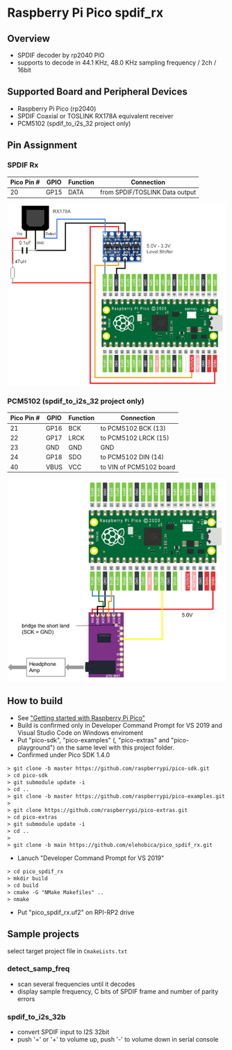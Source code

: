 # Raspberry Pi Pico spdif_rx

## Overview
* SPDIF decoder by rp2040 PIO
* supports to decode in 44.1 KHz, 48.0 KHz sampling frequency / 2ch / 16bit

## Supported Board and Peripheral Devices
* Raspberry Pi Pico (rp2040)
* SPDIF Coaxial or TOSLINK RX178A equivalent receiver
* PCM5102 (spdif_to_i2s_32 project only)

## Pin Assignment
### SPDIF Rx
| Pico Pin # | GPIO | Function | Connection |
----|----|----|----
| 20 | GP15 | DATA | from SPDIF/TOSLINK Data output|

![TOSLINK_Rx_Schematic](doc/TOSLINK_Rx_Schematic.png)

### PCM5102 (spdif_to_i2s_32 project only)
| Pico Pin # | GPIO | Function | Connection |
----|----|----|----
| 21 | GP16 | BCK | to PCM5102 BCK (13) |
| 22 | GP17 | LRCK | to PCM5102 LRCK (15) |
| 23 | GND | GND | GND |
| 24 | GP18 | SDO | to PCM5102 DIN (14) |
| 40 | VBUS | VCC | to VIN of PCM5102 board |

![PCM5102_schematic](doc/PCM5102_Schematic.png)

## How to build
* See ["Getting started with Raspberry Pi Pico"](https://datasheets.raspberrypi.org/pico/getting-started-with-pico.pdf)
* Build is confirmed only in Developer Command Prompt for VS 2019 and Visual Studio Code on Windows enviroment
* Put "pico-sdk", "pico-examples" (, "pico-extras" and "pico-playground") on the same level with this project folder.
* Confirmed under Pico SDK 1.4.0
```
> git clone -b master https://github.com/raspberrypi/pico-sdk.git
> cd pico-sdk
> git submodule update -i
> cd ..
> git clone -b master https://github.com/raspberrypi/pico-examples.git
>
> git clone https://github.com/raspberrypi/pico-extras.git
> cd pico-extras
> git submodule update -i
> cd ..
> 
> git clone -b main https://github.com/elehobica/pico_spdif_rx.git
```
* Lanuch "Developer Command Prompt for VS 2019"
```
> cd pico_spdif_rx
> mkdir build
> cd build
> cmake -G "NMake Makefiles" ..
> nmake
```
* Put "pico_spdif_rx.uf2" on RPI-RP2 drive

## Sample projects
select target project file in `CmakeLists.txt`
### detect_samp_freq
* scan several frequencies until it decodes
* display sample frequency, C bits of SPDIF frame and number of parity errors

### spdif_to_i2s_32b
* convert SPDIF input to I2S 32bit
* push '=' or '+' to volume up, push '-' to volume down in serial console